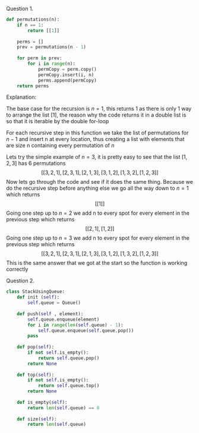 Question 1.
```python
def permutations(n):
    if n == 1:
        return [[1]]
		
    perms = []
    prev = permutations(n - 1)
    	
    for perm in prev:
        for i in range(n):
            permCopy = perm.copy()
            permCopy.insert(i, n)
            perms.append(permCopy)		
    return perms
```
Explanation:

The base case for the recursion is $n=1$, this returns 1 as there is only 1 way to arrange the list $[1]$, the reason why the code returns it in a double list is so that it is iterable by the double for-loop

For each recursive step in this function we take the list of permutations for $n-1$ and insert n at every location, thus creating a list with elements that are size n containing every permutation of $n$

Lets try the simple example of $n=3$, it is pretty easy to see that the list $[1,2,3]$ has 6 permutations
$$[[3, 2, 1], [2, 3, 1], [2, 1, 3], [3, 1, 2], [1, 3, 2], [1, 2, 3]]$$
Now lets go through the code and see if it does the same thing. 
Because we do the recursive step before anything else we go all the way down to $n=1$ which returns $$[[1]]$$Going one step up to $n=2$ we add n to every spot for every element in the previous step which returns $$[[2, 1], [1, 2]]$$Going one step up to $n= 3$ we add n to every spot for every element in the previous step which returns$$[[3, 2, 1], [2, 3, 1], [2, 1, 3], [3, 1, 2], [1, 3, 2], [1, 2, 3]]$$This is the same answer that we got at the start so the function is working correctly


Question 2.
```python
class StackUsingQueue:
    def init (self):
        self.queue = Queue()
        
    def push(self , element): 
        self.queue.enqueue(element)
        for i in range(len(self.queue) - 1):
            self.queue.enqueue(self.queue.pop())
        pass
        
    def pop(self):
        if not self.is_empty():
            return self.queue.pop()
        return None
        
    def top(self):
        if not self.is_empty():
            return self.queue.top()
        return None
		
    def is_empty(self):    
	    return len(self.queue) == 0 
             
    def size(self):
        return len(self.queue)
```